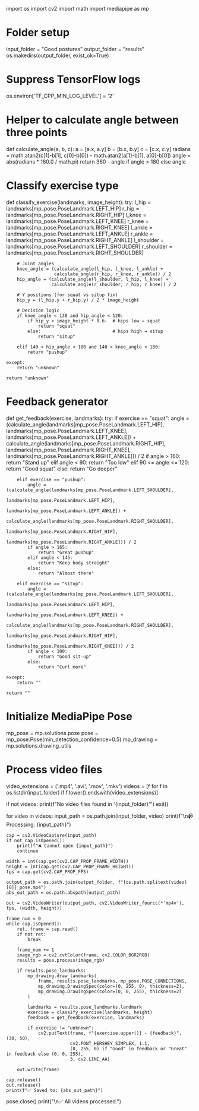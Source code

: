 import os
import cv2
import math
import mediapipe as mp

# Folder setup
input_folder = "Good postures"
output_folder = "results"
os.makedirs(output_folder, exist_ok=True)

# Suppress TensorFlow logs
os.environ['TF_CPP_MIN_LOG_LEVEL'] = '2'

# Helper to calculate angle between three points
def calculate_angle(a, b, c):
    a = [a.x, a.y]
    b = [b.x, b.y]
    c = [c.x, c.y]
    radians = math.atan2(c[1]-b[1], c[0]-b[0]) - math.atan2(a[1]-b[1], a[0]-b[0])
    angle = abs(radians * 180.0 / math.pi)
    return 360 - angle if angle > 180 else angle

# Classify exercise type
def classify_exercise(landmarks, image_height):
    try:
        l_hip = landmarks[mp_pose.PoseLandmark.LEFT_HIP]
        r_hip = landmarks[mp_pose.PoseLandmark.RIGHT_HIP]
        l_knee = landmarks[mp_pose.PoseLandmark.LEFT_KNEE]
        r_knee = landmarks[mp_pose.PoseLandmark.RIGHT_KNEE]
        l_ankle = landmarks[mp_pose.PoseLandmark.LEFT_ANKLE]
        r_ankle = landmarks[mp_pose.PoseLandmark.RIGHT_ANKLE]
        l_shoulder = landmarks[mp_pose.PoseLandmark.LEFT_SHOULDER]
        r_shoulder = landmarks[mp_pose.PoseLandmark.RIGHT_SHOULDER]

        # Joint angles
        knee_angle = (calculate_angle(l_hip, l_knee, l_ankle) +
                      calculate_angle(r_hip, r_knee, r_ankle)) / 2
        hip_angle = (calculate_angle(l_shoulder, l_hip, l_knee) +
                     calculate_angle(r_shoulder, r_hip, r_knee)) / 2

        # Y positions (for squat vs situp fix)
        hip_y = (l_hip.y + r_hip.y) / 2 * image_height

        # Decision logic
        if knee_angle < 130 and hip_angle < 120:
            if hip_y > image_height * 0.6:  # hips low → squat
                return "squat"
            else:                           # hips high → situp
                return "situp"

        elif 140 < hip_angle < 180 and 140 < knee_angle < 180:
            return "pushup"

    except:
        return "unknown"

    return "unknown"

# Feedback generator
def get_feedback(exercise, landmarks):
    try:
        if exercise == "squat":
            angle = (calculate_angle(landmarks[mp_pose.PoseLandmark.LEFT_HIP],
                                     landmarks[mp_pose.PoseLandmark.LEFT_KNEE],
                                     landmarks[mp_pose.PoseLandmark.LEFT_ANKLE]) +
                     calculate_angle(landmarks[mp_pose.PoseLandmark.RIGHT_HIP],
                                     landmarks[mp_pose.PoseLandmark.RIGHT_KNEE],
                                     landmarks[mp_pose.PoseLandmark.RIGHT_ANKLE])) / 2
            if angle > 160:
                return "Stand up"
            elif angle < 90:
                return "Too low"
            elif 90 <= angle <= 120:
                return "Good squat"
            else:
                return "Go deeper"

        elif exercise == "pushup":
            angle = (calculate_angle(landmarks[mp_pose.PoseLandmark.LEFT_SHOULDER],
                                     landmarks[mp_pose.PoseLandmark.LEFT_HIP],
                                     landmarks[mp_pose.PoseLandmark.LEFT_ANKLE]) +
                     calculate_angle(landmarks[mp_pose.PoseLandmark.RIGHT_SHOULDER],
                                     landmarks[mp_pose.PoseLandmark.RIGHT_HIP],
                                     landmarks[mp_pose.PoseLandmark.RIGHT_ANKLE])) / 2
            if angle > 165:
                return "Great pushup"
            elif angle < 145:
                return "Keep body straight"
            else:
                return "Almost there"

        elif exercise == "situp":
            angle = (calculate_angle(landmarks[mp_pose.PoseLandmark.LEFT_SHOULDER],
                                     landmarks[mp_pose.PoseLandmark.LEFT_HIP],
                                     landmarks[mp_pose.PoseLandmark.LEFT_KNEE]) +
                     calculate_angle(landmarks[mp_pose.PoseLandmark.RIGHT_SHOULDER],
                                     landmarks[mp_pose.PoseLandmark.RIGHT_HIP],
                                     landmarks[mp_pose.PoseLandmark.RIGHT_KNEE])) / 2
            if angle < 100:
                return "Good sit-up"
            else:
                return "Curl more"

    except:
        return ""

    return ""

# Initialize MediaPipe Pose
mp_pose = mp.solutions.pose
pose = mp_pose.Pose(min_detection_confidence=0.5)
mp_drawing = mp.solutions.drawing_utils

# Process video files
video_extensions = ('.mp4', '.avi', '.mov', '.mkv')
videos = [f for f in os.listdir(input_folder) if f.lower().endswith(video_extensions)]

if not videos:
    print(f"No video files found in '{input_folder}'")
    exit()

for video in videos:
    input_path = os.path.join(input_folder, video)
    print(f"\n📹 Processing: {input_path}")

    cap = cv2.VideoCapture(input_path)
    if not cap.isOpened():
        print(f"❌ Cannot open {input_path}")
        continue

    width = int(cap.get(cv2.CAP_PROP_FRAME_WIDTH))
    height = int(cap.get(cv2.CAP_PROP_FRAME_HEIGHT))
    fps = cap.get(cv2.CAP_PROP_FPS)

    output_path = os.path.join(output_folder, f"{os.path.splitext(video)[0]}_pose.mp4")
    abs_out_path = os.path.abspath(output_path)

    out = cv2.VideoWriter(output_path, cv2.VideoWriter_fourcc(*'mp4v'), fps, (width, height))

    frame_num = 0
    while cap.isOpened():
        ret, frame = cap.read()
        if not ret:
            break

        frame_num += 1
        image_rgb = cv2.cvtColor(frame, cv2.COLOR_BGR2RGB)
        results = pose.process(image_rgb)

        if results.pose_landmarks:
            mp_drawing.draw_landmarks(
                frame, results.pose_landmarks, mp_pose.POSE_CONNECTIONS,
                mp_drawing.DrawingSpec(color=(0, 255, 0), thickness=2),
                mp_drawing.DrawingSpec(color=(0, 0, 255), thickness=2)
            )

            landmarks = results.pose_landmarks.landmark
            exercise = classify_exercise(landmarks, height)
            feedback = get_feedback(exercise, landmarks)

            if exercise != "unknown":
                cv2.putText(frame, f"{exercise.upper()} - {feedback}", (30, 50),
                            cv2.FONT_HERSHEY_SIMPLEX, 1.1,
                            (0, 255, 0) if "Good" in feedback or "Great" in feedback else (0, 0, 255),
                            3, cv2.LINE_AA)

        out.write(frame)

    cap.release()
    out.release()
    print(f"✅ Saved to: {abs_out_path}")

pose.close()
print("\n✅ All videos processed.")
